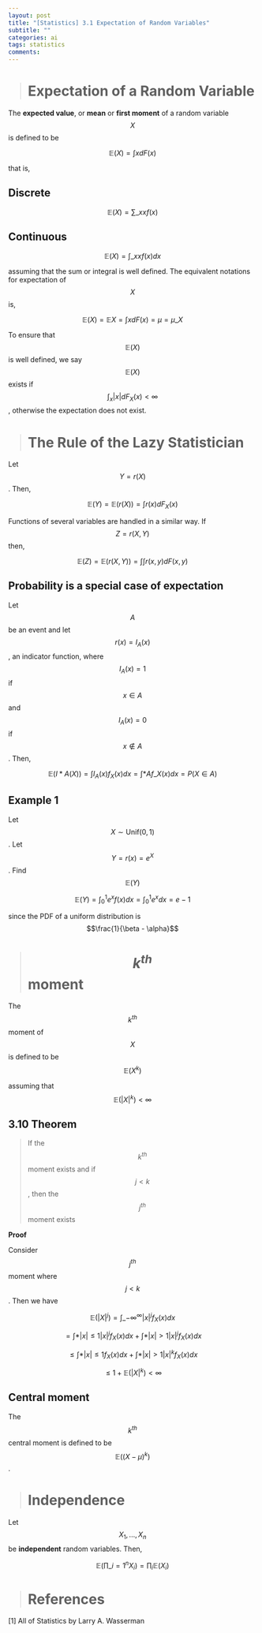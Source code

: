 ```yaml
---
layout: post
title: "[Statistics] 3.1 Expectation of Random Variables"
subtitle: ""
categories: ai
tags: statistics
comments:
---
```


> # Expectation of a Random Variable

The **expected value**, or **mean** or **first moment** of a random variable $$X$$ is defined to be

$$ \mathbb{E}(X) = \int xdF(x) $$

that is,

## Discrete

$$ \mathbb{E}(X) = \sum\_{x}xf(x) $$

## Continuous

$$ \mathbb{E}(X) = \int\_{x}xf(x)dx $$

assuming that the sum or integral is well defined. The equivalent notations for expectation of $$X$$ is,

$$ \mathbb{E}(X) = \mathbb{E}X = \int xdF(x) = \mu = \mu\_{X} $$

To ensure that $$\mathbb{E}(X)$$ is well defined, we say $$\mathbb{E}(X)$$ exists if $$\int_{x} \lvert x\rvert dF_X (x) < \infty$$, otherwise the expectation does not exist.

> # The Rule of the Lazy Statistician

Let $$Y = r(X)$$. Then,

$$ \mathbb{E}(Y) = \mathbb{E}(r(X)) = \int r(x) dF_X(x) $$

Functions of several variables are handled in a similar way. If $$Z = r(X,Y)$$ then,

$$ \mathbb{E}(Z) = \mathbb{E}(r(X,Y)) = \int \int r(x,y)dF(x,y) $$

## Probability is a special case of expectation

Let $$A$$ be an event and let $$r(x) = I_A(x)$$, an indicator function, where $$I_A(x) = 1$$ if $$x \in A$$ and $$I_A(x) = 0$$ if $$x \notin A$$. Then,

$$ \mathbb{E}(I*A(X)) = \int I_A(x)f_X(x)dx = \int*{A}f\_{X}(x)dx = P(X \in A) $$

## Example 1

Let $$X \sim \text{Unif}(0,1)$$. Let $$Y=r(x)=e^{X}$$. Find $$\mathbb{E}(Y)$$

$$ \mathbb{E}(Y) = \int_0^1 e^x f(x)dx = \int_0^1 e^xdx = e-1 $$

since the PDF of a uniform distribution is $$\frac{1}{\beta - \alpha}$$

> # $$k^{th}$$ moment

The $$k^{th}$$ moment of $$X$$ is defined to be $$\mathbb{E}(X^k)$$

assuming that $$\mathbb{E}(\lvert X \rvert^k) < \infty$$

## 3.10 Theorem

> If the $$k^{th}$$ moment exists and if $$j < k$$, then the $$j^{th}$$ moment exists

**Proof**

Consider $$j^{th}$$ moment where $$j<k$$. Then we have

$$ \mathbb{E}(\lvert X \rvert^j) = \int\_{-\infty}^{\infty}\lvert x \vert^j f_X(x)dx $$

$$ = \int*{\lvert x \rvert \leq 1} \lvert x \rvert^j f_X(x)dx + \int*{\lvert x \rvert > 1}\lvert x \rvert^j f_X(x)dx $$

$$ \leq \int*{\lvert x \rvert \leq 1}f_X(x)dx + \int*{\lvert x \rvert > 1} \lvert x \rvert^k f_X(x)dx $$

$$ \leq 1 + \mathbb{E}(\lvert X \rvert^k) < \infty $$

## Central moment

The $$k^{th}$$ central moment is defined to be $$\mathbb{E}((X - \mu)^k)$$.

> # Independence

Let $$X_1,...,X_n$$ be **independent** random variables. Then,

$$ \mathbb{E}\left(\prod\_{i=1}^n X_i \right) = \prod_i \mathbb{E}(X_i) $$

> # References

[1] All of Statistics by Larry A. Wasserman
